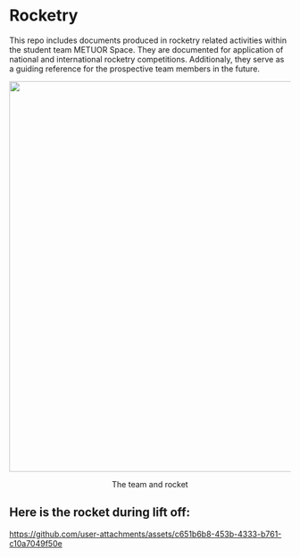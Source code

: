 # Rocketry
This repo includes documents produced in rocketry related activities within the student team METUOR Space. They are documented for application of national and international rocketry competitions. Additionaly, they serve as a guiding reference for the prospective team members in the future. 

<p align="center"><img width="700" src="https://github.com/user-attachments/assets/c4a971b9-0e31-40e6-a7f3-3972c552912f" />
<p align="center">The team and rocket</p>

## Here is the rocket during lift off: 

https://github.com/user-attachments/assets/c651b6b8-453b-4333-b761-c10a7049f50e



